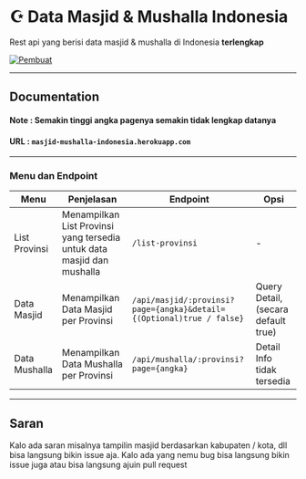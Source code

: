 # ☪ Data Masjid & Mushalla Indonesia
Rest api yang berisi data masjid & mushalla di Indonesia **terlengkap**
<p>
<a href="https://github.com/dimasandhk"><img title="Pembuat" src="https://img.shields.io/badge/Pembuat-Dimas Andhika-informational.svg?style=for-the-badge&logo=github"></a>
</p>
<hr>

## **Documentation**
#### **Note : Semakin tinggi angka pagenya semakin tidak lengkap datanya**
#### URL : `masjid-mushalla-indonesia.herokuapp.com`
<hr>

### **Menu dan Endpoint**

| Menu | Penjelasan | Endpoint | Opsi |
| -------- | ----- | ------ | ---- |
| List Provinsi | Menampilkan List Provinsi yang tersedia untuk data masjid dan mushalla | `/list-provinsi` | - |
| Data Masjid | Menampilkan Data Masjid per Provinsi | `/api/masjid/:provinsi?page={angka}&detail={(Optional)true / false}` | Query Detail, (secara default true) |
| Data Mushalla | Menampilkan Data Mushalla per Provinsi | `/api/mushalla/:provinsi?page={angka}` | Detail Info tidak tersedia |
<hr>

## **Saran**
Kalo ada saran misalnya tampilin masjid berdasarkan kabupaten / kota, dll bisa langsung bikin issue aja. Kalo ada yang nemu bug bisa langsung bikin issue juga atau bisa langsung ajuin pull request
